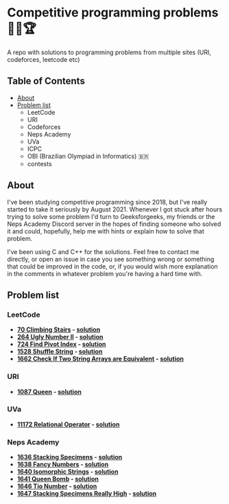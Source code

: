 # Competitive programming problems :technologist::trophy:
A repo with solutions to programming problems from multiple sites (URI, codeforces, leetcode etc)

## Table of Contents
- [About](#about)
- [Problem list](#problem-list)
   - LeetCode
   - URI
   - Codeforces
   - Neps Academy
   - UVa
   - ICPC
   - OBI (Brazilian Olympiad in Informatics) :brazil:
   - contests

## About

I've been studying competitive programming since 2018, but I've really started to take it seriously by August 2021. Whenever I got stuck after hours trying to solve some problem I'd turn to Geeksforgeeks, my friends or the Neps Academy Discord server in the hopes of finding someone who solved it and could, hopefully, help me with hints or explain how to solve that problem.

I've been using C and C++ for the solutions. Feel free to contact me directly, or open an issue in case you see something wrong or something that could be improved in the code, or, if you would wish more explanation in the comments in whatever problem you're having a hard time with.

## Problem list

### LeetCode
  - **[70 Climbing Stairs](https://leetcode.com/problems/70-climbing-stairs/) - [solution](/leetcode/70-climbing-stairs.cpp)**
  - **[264 Ugly Number II](https://leetcode.com/problems/ugly-number-ii/) - [solution](/leetcode/264-ugly-number-ii.cpp)**
  - **[724 Find Pivot Index](https://leetcode.com/problems/find-pivot-index/) - [solution](/leetcode/724-find-pivot-index.cpp)**  
  - **[1528 Shuffle String](https://leetcode.com/problems/shuffle-string/) - [solution](/leetcode/1528-shuffle-string.cpp)**
  - **[1662 Check If Two String Arrays are Equivalent](https://leetcode.com/problems/check-if-two-string-arrays-are-equivalent/) - [solution](/leetcode/1662-check-if-two-string-arrays-are-equivalent.cpp)**
### URI
  - **[1087 Queen](https://www.urionlinejudge.com.br/judge/en/problems/view/1087) - [solution](/URI/ad-hoc/1087.cpp)**
### UVa
  - **[11172 Relational Operator](https://onlinejudge.org/external/111/11172.pdf) - [solution](/UVa/11172.cpp)**
### Neps Academy
  - **[1636 Stacking Specimens](https://neps.academy/exercise/1636) - [solution](/neps-academy/stacking-specimens.cpp)**
  - **[1638 Fancy Numbers](https://neps.academy/exercise/1637) - [solution](/neps-academy/fancy-numbers.cpp)**
  - **[1640 Isomorphic Strings](https://neps.academy/competition/941/exercise/1640) - [solution](/neps-academy/isomorphic-strings.cpp)**
  - **[1641 Queen Bomb](https://neps.academy/competition/941/exercise/1641) - [solution](/neps-academy/queen-bomb.cpp)**
  - **[1646 Tio Number](https://neps.academy/competition/941/exercise/1646) - [solution](/neps-academy/tio-number.cpp)**
  - **[1647 Stacking Specimens Really High](https://neps.academy/competition/941/exercise/1647) - [solution](/neps-academy/stacking-specimens-really-high.cpp)**